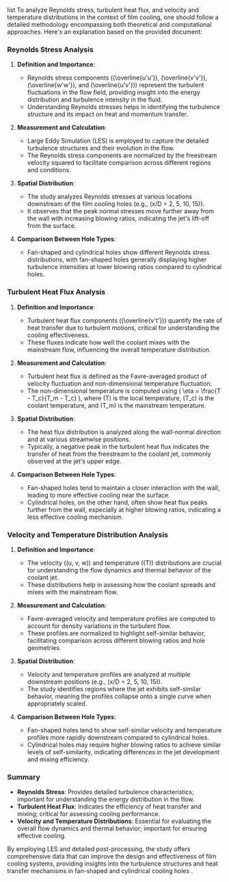 list
To analyze Reynolds stress, turbulent heat flux, and velocity and temperature distributions in the context of film cooling, one should follow a detailed methodology encompassing both theoretical and computational approaches. Here's an explanation based on the provided document:

### Reynolds Stress Analysis

1. **Definition and Importance**:
   - Reynolds stress components (\(\overline{u'u'}\), \(\overline{v'v'}\), \(\overline{w'w'}\), and \(\overline{u'v'}\)) represent the turbulent fluctuations in the flow field, providing insight into the energy distribution and turbulence intensity in the fluid.
   - Understanding Reynolds stresses helps in identifying the turbulence structure and its impact on heat and momentum transfer.

2. **Measurement and Calculation**:
   - Large Eddy Simulation (LES) is employed to capture the detailed turbulence structures and their evolution in the flow.
   - The Reynolds stress components are normalized by the freestream velocity squared to facilitate comparison across different regions and conditions.

3. **Spatial Distribution**:
   - The study analyzes Reynolds stresses at various locations downstream of the film cooling holes (e.g., \(x/D = 2, 5, 10, 15\)).
   - It observes that the peak normal stresses move further away from the wall with increasing blowing ratios, indicating the jet's lift-off from the surface.

4. **Comparison Between Hole Types**:
   - Fan-shaped and cylindrical holes show different Reynolds stress distributions, with fan-shaped holes generally displaying higher turbulence intensities at lower blowing ratios compared to cylindrical holes.

### Turbulent Heat Flux Analysis

1. **Definition and Importance**:
   - Turbulent heat flux components (\(\overline{v't'}\)) quantify the rate of heat transfer due to turbulent motions, critical for understanding the cooling effectiveness.
   - These fluxes indicate how well the coolant mixes with the mainstream flow, influencing the overall temperature distribution.

2. **Measurement and Calculation**:
   - Turbulent heat flux is defined as the Favre-averaged product of velocity fluctuation and non-dimensional temperature fluctuation.
   - The non-dimensional temperature is computed using \( \eta = \frac{T - T_c}{T_m - T_c} \), where \(T\) is the local temperature, \(T_c\) is the coolant temperature, and \(T_m\) is the mainstream temperature.

3. **Spatial Distribution**:
   - The heat flux distribution is analyzed along the wall-normal direction and at various streamwise positions.
   - Typically, a negative peak in the turbulent heat flux indicates the transfer of heat from the freestream to the coolant jet, commonly observed at the jet's upper edge.

4. **Comparison Between Hole Types**:
   - Fan-shaped holes tend to maintain a closer interaction with the wall, leading to more effective cooling near the surface.
   - Cylindrical holes, on the other hand, often show heat flux peaks further from the wall, especially at higher blowing ratios, indicating a less effective cooling mechanism.

### Velocity and Temperature Distribution Analysis

1. **Definition and Importance**:
   - The velocity (\(u, v, w\)) and temperature (\(T\)) distributions are crucial for understanding the flow dynamics and thermal behavior of the coolant jet.
   - These distributions help in assessing how the coolant spreads and mixes with the mainstream flow.

2. **Measurement and Calculation**:
   - Favre-averaged velocity and temperature profiles are computed to account for density variations in the turbulent flow.
   - These profiles are normalized to highlight self-similar behavior, facilitating comparison across different blowing ratios and hole geometries.

3. **Spatial Distribution**:
   - Velocity and temperature profiles are analyzed at multiple downstream positions (e.g., \(x/D = 2, 5, 10, 15\)).
   - The study identifies regions where the jet exhibits self-similar behavior, meaning the profiles collapse onto a single curve when appropriately scaled.

4. **Comparison Between Hole Types**:
   - Fan-shaped holes tend to show self-similar velocity and temperature profiles more rapidly downstream compared to cylindrical holes.
   - Cylindrical holes may require higher blowing ratios to achieve similar levels of self-similarity, indicating differences in the jet development and mixing efficiency.

### Summary

- **Reynolds Stress**: Provides detailed turbulence characteristics; important for understanding the energy distribution in the flow.
- **Turbulent Heat Flux**: Indicates the efficiency of heat transfer and mixing; critical for assessing cooling performance.
- **Velocity and Temperature Distributions**: Essential for evaluating the overall flow dynamics and thermal behavior; important for ensuring effective cooling.

By employing LES and detailed post-processing, the study offers comprehensive data that can improve the design and effectiveness of film cooling systems, providing insights into the turbulence structures and heat transfer mechanisms in fan-shaped and cylindrical cooling holes    .
